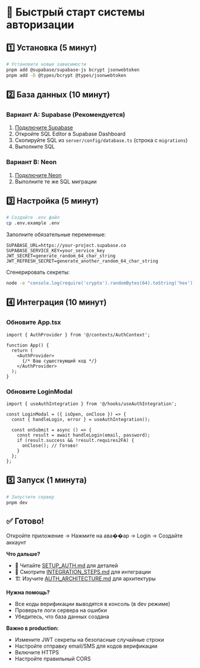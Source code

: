 # 🚀 Быстрый старт системы авторизации

## 1️⃣ Установка (5 минут)

```bash
# Установите новые зависимости
pnpm add @supabase/supabase-js bcrypt jsonwebtoken
pnpm add -D @types/bcrypt @types/jsonwebtoken
```

## 2️⃣ База данных (10 минут)

### Вариант A: Supabase (Рекомендуется)

1. [Подключите Supabase](#open-mcp-popover)
2. Откройте SQL Editor в Supabase Dashboard
3. Скопируйте SQL из `server/config/database.ts` (строка с `migrations`)
4. Выполните SQL

### Вариант B: Neon

1. [Подключите Neon](#open-mcp-popover)
2. Выполните те же SQL миграции

## 3️⃣ Настройка (5 минут)

```bash
# Создайте .env файл
cp .env.example .env
```

Заполните обязательные переменные:
```env
SUPABASE_URL=https://your-project.supabase.co
SUPABASE_SERVICE_KEY=your_service_key
JWT_SECRET=generate_random_64_char_string
JWT_REFRESH_SECRET=generate_another_random_64_char_string
```

Сгенерировать секреты:
```bash
node -e "console.log(require('crypto').randomBytes(64).toString('hex'))"
```

## 4️⃣ Интеграция (10 минут)

### Обновите App.tsx

```tsx
import { AuthProvider } from '@/contexts/AuthContext';

function App() {
  return (
    <AuthProvider>
      {/* Ваш существующий код */}
    </AuthProvider>
  );
}
```

### Обновите LoginModal

```tsx
import { useAuthIntegration } from '@/hooks/useAuthIntegration';

const LoginModal = ({ isOpen, onClose }) => {
  const { handleLogin, error } = useAuthIntegration();

  const onSubmit = async () => {
    const result = await handleLogin(email, password);
    if (result.success && !result.requires2FA) {
      onClose(); // Готово!
    }
  };
};
```

## 5️⃣ Запуск (1 минута)

```bash
# Запустите сервер
pnpm dev
```

## ✅ Готово!

Откройте приложение → Нажмите на ава��ар → Login → Создайте аккаунт

**Что дальше?**
- 📖 Читайте [SETUP_AUTH.md](./SETUP_AUTH.md) для деталей
- 🔧 Смотрите [INTEGRATION_STEPS.md](./INTEGRATION_STEPS.md) для интеграции
- 🏗️ Изучите [AUTH_ARCHITECTURE.md](./AUTH_ARCHITECTURE.md) для архитектуры

**Нужна помощь?**
- Все коды верификации выводятся в консоль (в dev режиме)
- Проверьте логи сервера на ошибки
- Убедитесь, что база данных создана

**Важно в production:**
- Измените JWT секреты на безопасные случайные строки
- Настройте отправку email/SMS для кодов верификации
- Включите HTTPS
- Настройте правильный CORS
